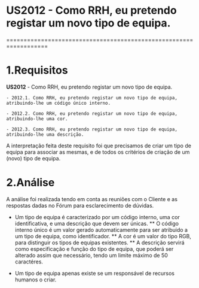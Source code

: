 # US2012 - Como RRH, eu pretendo registar um novo tipo de equipa.
==================================================================

# 1.Requisitos

 **US2012** - Como RRH, eu pretendo registar um novo tipo de equipa.
	
	- 2012.1. Como RRH, eu pretendo registar um novo tipo de equipa, atribuindo-lhe um código único interno.
	
	- 2012.2. Como RRH, eu pretendo registar um novo tipo de equipa, atribuindo-lhe uma cor.
	
	- 2012.3. Como RRH, eu pretendo registar um novo tipo de equipa, atribuindo-lhe uma descrição.
	
 A interpretação feita deste requisito foi que precisamos de criar um tipo de equipa para associar as mesmas, e de todos
os critérios de criação de um (novo) tipo de equipa.


# 2.Análise

  A análise foi realizada tendo em conta as reuniões com o Cliente e as respostas dadas no Fórum para esclarecimento de dúvidas.

  * Um tipo de equipa é caracterizado por um código interno, uma cor identificativa, e uma descrição que devem ser únicas.
	** O código interno único é um valor gerado automaticamente para ser atribuido a um tipo de equipa, como identificador.
	** A cor é um valor do tipo RGB, para distinguir os tipos de equipas existentes.
	** A descrição servirá como especificação e função do tipo de equipa, que poderá ser alterado assim que necessário, tendo um limite máximo de 50 caractéres.
  
  * Um tipo de equipa apenas existe se um responsável de recursos humanos o criar.
  
  


